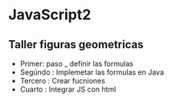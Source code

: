 # JavaScript2

## Taller figuras geometricas 

- Primer: paso _ definir las formulas 
- Segúndo : Implemetar las formulas en Java 
- Tercero : Crear fucniones 
- Cuarto : Integrar JS con html 